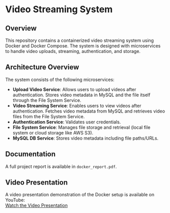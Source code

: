 # Video Streaming System

## Overview

This repository contains a containerized video streaming system using Docker and Docker Compose. The system is designed with microservices to handle video uploads, streaming, authentication, and storage.

## Architecture Overview

The system consists of the following microservices:

- **Upload Video Service**: Allows users to upload videos after authentication. Stores video metadata in MySQL and the file itself through the File System Service.
- **Video Streaming Service**: Enables users to view videos after authentication. Fetches video metadata from MySQL and retrieves video files from the File System Service.
- **Authentication Service**: Validates user credentials.
- **File System Service**: Manages file storage and retrieval (local file system or cloud storage like AWS S3).
- **MySQL DB Service**: Stores video metadata including file paths/URLs.

## Documentation
A full project report is available in `docker_report.pdf`. 

## Video Presentation
A video presentation demonstration of the Docker setup is available on YouTube:  
[Watch the Video Presentation](https://www.youtube.com/watch?v=ja82c77TEF0&t=1s)
